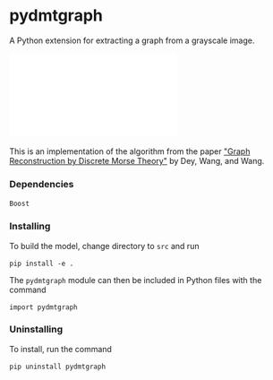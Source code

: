 # pydmtgraph

A Python extension for extracting a graph from a grayscale image.

![An example graph](./figures/example.pdf)

This is an implementation of the algorithm from the paper ["Graph Reconstruction by Discrete Morse Theory"](https://arxiv.org/abs/1803.05093) by Dey, Wang, and Wang.

### Dependencies

```
Boost
```

### Installing

To build the model, change directory to ```src``` and run
```
pip install -e .
```
The ```pydmtgraph``` module can then be included in Python files with the command
```
import pydmtgraph
```

### Uninstalling

To install, run the command
```
pip uninstall pydmtgraph
```
